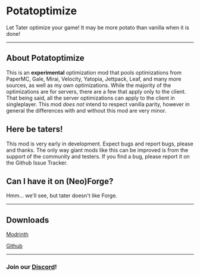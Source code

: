 # Potatoptimize
Let Tater optimize your game! It may be more potato than vanilla when it is done!

---

## About Potatoptimize
This is an **experimental** optimization mod that pools optimizations from PaperMC, Gale, Mirai, Velocity, Yatopia, Jettpack, Leaf, and many more sources, as well as my own optimizations. 
While the majority of the optimizations are for servers, there are a few that apply only to the client. That being said, all the server optimizations can apply to the client in singleplayer.
This mod *does not* intend to respect vanilla parity, however in general the differences with and without this mod are very minor. 

## Here be taters!
This mod is very early in development. Expect bugs and report bugs, please and thanks. The only way giant mods like this can be improved is from the support of the community and testers. If you find a bug, please report it on the Github Issue Tracker.

## Can I have it on (Neo)Forge?
Hmm... we'll see, but tater doesn't like Forge.

---

## Downloads
[Modrinth](https://modrinth.com/mod/potatoptimize)

[Github](https://github.com/Tater-Certified/Potatoptimize/releases)

---

### Join our [Discord](https://discord.gg/XGw3Te7QYr)!
